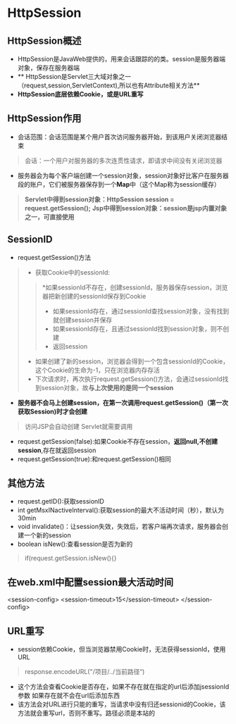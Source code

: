 # HttpSession
## HttpSession概述
* HttpSession是JavaWeb提供的，用来会话跟踪的的类。session是服务器端对象，保存在服务器端
* ** HttpSession是Servlet三大域对象之一（request,session,ServletContext),所以也有Attribute相关方法**
*  **HttpSession底层依赖Cookie，或是URL重写**
## HttpSession作用
* 会话范围：会话范围是某个用户首次访问服务器开始，到该用户关闭浏览器结束
> 会话：一个用户对服务器的多次连贯性请求，即请求中间没有关闭浏览器
* 服务器会为每个客户端创建一个session对象，session对象好比客户在服务器段的账户，它们被服务器保存到一个**Map**中（这个Map称为session缓存）
> **Servlet中得到session对象：HttpSession session = request.getSession();**
> **Jsp中得到session对象：session是jsp内置对象之一，可直接使用**
## SessionID
* request.getSession()方法
> * 获取Cookie中的sessionId:
>>*如果sessionId不存在，创建sessionId，服务器保存session，浏览器把新创建的sessionId保存到Cookie
>> * 如果sessionId存在，通过sessionId查找session对象，没有找到就创建session并保存
>> * 如果sessionId存在，且通过sessionId找到session对象，则不创建
>> * 返回session
> * 如果创建了新的session，浏览器会得到一个包含sessionId的Cookie，这个Cookie的生命为-1，只在浏览器内存存活
>  * 下次请求时，再次执行request.getSession()方法，会通过sessionId找到session对象，故**与上次使用的是同一个session**
* **服务器不会马上创建session，在第一次调用request.getSession()（第一次获取Session)时才会创建**
> 访问JSP会自动创建
> Servlet就需要调用
* request.getSession(false):如果Cookie不存在session，**返回null,不创建session**,存在就返回session
* request.getSession(true):和request.getSession()相同
## 其他方法
* request.getID():获取sessionID
* int getMsxINactiveInterval():获取session的最大不活动时间（秒），默认为30min
* void invalidate()：让session失效，失效后，若客户端再次请求，服务器会创建一个新的session
* boolean isNew():查看session是否为新的
> if(request.getSession.isNew(){}
## 在web.xml中配置session最大活动时间
 <session-config\>
        <session-timeout\>15</session-timeout\>
</session-config\>
## URL重写
* session依赖Cookie，但当浏览器禁用Cookie时，无法获得sessionId，使用URL

> response.encodeURL("/项目/../当前路径“)

* 这个方法会查看Cookie是否存在，如果不存在就在指定的url后添加jsessionId参数
如果存在就不会在url后添加东西
* 该方法会对URL进行只能的重写，当请求中没有归还sessionid的Cookie，该方法就会重写url，否则不重写。路径必须是本站的